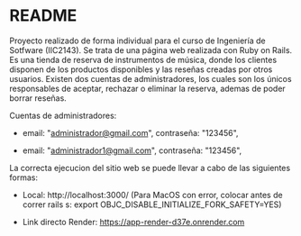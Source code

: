 # README

Proyecto realizado de forma individual para el curso de Ingeniería de Sotfware (IIC2143). Se trata de una página web realizada con Ruby on Rails. Es una tienda de reserva de instrumentos de música, donde los clientes disponen de los productos disponibles y las reseñas creadas por otros usuarios. Existen dos cuentas de administradores, los cuales son los únicos responsables de aceptar, rechazar o eliminar la reserva, ademas de poder borrar reseñas.

Cuentas de administradores:
* email: "administrador@gmail.com", contraseña: "123456",

* email: "administrador1@gmail.com", contraseña: "123456",

La correcta ejecucion del sitio web se puede llevar a cabo de las siguientes formas:
- Local: http://localhost:3000/ (Para MacOS con error, colocar antes de correr rails s: export OBJC_DISABLE_INITIALIZE_FORK_SAFETY=YES)
  
- Link directo Render: https://app-render-d37e.onrender.com

